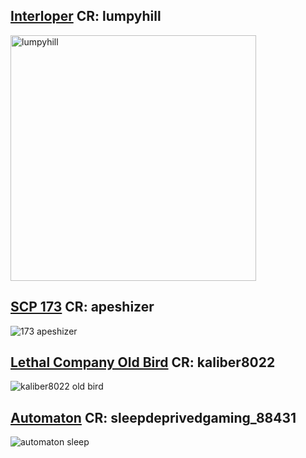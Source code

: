 ## [Interloper](https://github.com/madrod228/voicesoftheprinter/raw/main/The%20Archive/Page%20042/1u.rar) CR: lumpyhill
<img width="393" alt="lumpyhill" src="https://github.com/madrod228/voicesoftheprinter/assets/9602000/b4d1834f-80c3-48b6-b28b-8f2131b985ab">

## [SCP 173](https://github.com/madrod228/voicesoftheprinter/raw/main/The%20Archive/Page%20042/SCP173.rar) CR: apeshizer
![173 apeshizer](https://github.com/madrod228/voicesoftheprinter/assets/9602000/892e30ba-b666-458d-9559-98a7e94dbf61)
## [Lethal Company Old Bird](https://github.com/madrod228/voicesoftheprinter/raw/main/The%20Archive/Page%20044/Old_Bird.zip) CR: kaliber8022
![kaliber8022 old bird](https://github.com/madrod228/voicesoftheprinter/assets/9602000/9f92f50c-d2bc-4357-bdc9-1b755ac175ce)
## [Automaton](https://github.com/madrod228/voicesoftheprinter/raw/main/The%20Archive/Page%20045/Automaton.rar) CR: sleepdeprivedgaming_88431
![automaton sleep](https://github.com/madrod228/voicesoftheprinter/assets/9602000/d29bf4da-3dec-4205-8146-e879cf5be850)

